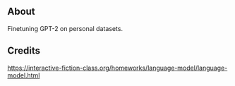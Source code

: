 ## About
Finetuning GPT-2 on personal datasets.

## Credits
https://interactive-fiction-class.org/homeworks/language-model/language-model.html
